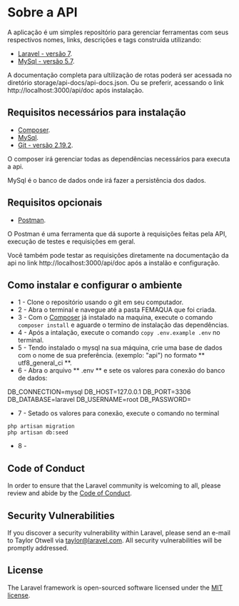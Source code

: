 # Sobre a API

A aplicação é um simples repositório para gerenciar ferramentas com seus respectivos nomes, links, descrições e tags construída utilizando:

- [Laravel - versão 7](https://laravel.com).
- [MySql - versão 5.7](https://www.mysql.com/).

A documentação completa para ultilização de rotas poderá ser acessada no diretório storage/api-docs/api-docs.json. Ou se preferir, acessando o link http://localhost:3000/api/doc após instalação.

## Requisitos necessários para instalação

- [Composer](https://getcomposer.org/).
- [MySql](https://downloads.mysql.com/archives/community/).
- [Git - versão 2.19.2](https://git-scm.com/).

O composer irá gerenciar todas as dependências necessários para executa a api.

MySql é o banco de dados onde irá fazer a persistência dos dados.

## Requisitos opcionais

- [Postman](https://www.postman.com/downloads/).

O Postman é uma ferramenta que dá suporte à requisições feitas pela API, execução de testes e requisições em geral.

Você também pode testar as requisições diretamente na documentação da api no link http://localhost:3000/api/doc após a instalão e configuração.


## Como instalar e configurar o ambiente

* 1 - Clone o repositório usando o git em seu computador.
* 2 - Abra o terminal e navegue até a pasta FEMAQUA que foi criada.
* 3 - Com o [Composer](https://getcomposer.org/) já instalado na maquina, execute o comando ``` composer install ``` e aguarde o termino de instalação das dependências. 
* 4 - Após a intalação, execute o comando ``` copy .env.example .env ``` no terminal.
* 5 - Tendo instalado o mysql na sua máquina, crie uma base de dados com o nome de sua preferência. (exemplo: "api") no formato ** utf8_general_ci **.
* 6 - Abra o arquivo ** .env ** e sete os valores para conexão do banco de dados:

DB_CONNECTION=mysql
DB_HOST=127.0.0.1
DB_PORT=3306
DB_DATABASE=laravel
DB_USERNAME=root
DB_PASSWORD=

* 7 - Setado os valores para conexão, execute o comando no terminal 
``` 
php artisan migration
php artisan db:seed

```

* 8 - 

## Code of Conduct

In order to ensure that the Laravel community is welcoming to all, please review and abide by the [Code of Conduct](https://laravel.com/docs/contributions#code-of-conduct).

## Security Vulnerabilities

If you discover a security vulnerability within Laravel, please send an e-mail to Taylor Otwell via [taylor@laravel.com](mailto:taylor@laravel.com). All security vulnerabilities will be promptly addressed.

## License

The Laravel framework is open-sourced software licensed under the [MIT license](https://opensource.org/licenses/MIT).
